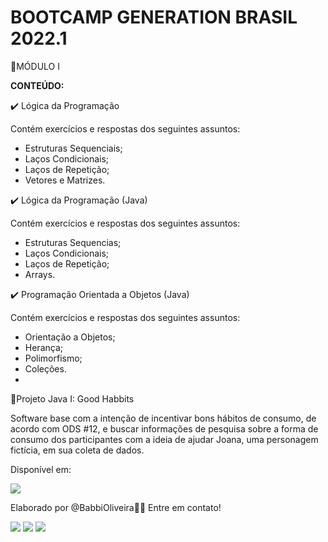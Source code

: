 # BOOTCAMP GENERATION BRASIL 2022.1

📁MÓDULO I

<b>CONTEÚDO:</b>

✔️ Lógica da Programação

Contém exercícios e respostas dos seguintes assuntos:

- Estruturas Sequenciais;
- Laços Condicionais;
- Laços de Repetição;
- Vetores e Matrizes.


✔️ Lógica da Programação (Java)

Contém exercícios e respostas dos seguintes assuntos:

- Estruturas Sequencias;
- Laços Condicionais;
- Laços de Repetição;
- Arrays.


✔️ Programação Orientada a Objetos (Java)

Contém exercícios e respostas dos seguintes assuntos:

- Orientação a Objetos;
- Herança;
- Polimorfismo;
- Coleções.
- 

🐇Projeto Java I: Good Habbits

Software base com a intenção de incentivar bons hábitos de consumo, de acordo com ODS #12, e buscar informações de pesquisa sobre a forma de consumo dos participantes com a ideia de ajudar Joana, uma personagem fictícia, em sua coleta de dados.

Disponível em: <div align="left">
<a href = "https://github.com/oliveirababbi/bons-habitos"><img src="https://img.shields.io/badge/GitHub-100000?style=for-the-badge&logo=github&logoColor=white" target="_blank"></a>
</div>

Elaborado por @BabbiOliveira🏳️‍🌈 
Entre em contato!
<div align="left">
  <a href="https://instagram.com/oliveirababbi" target="_blank"><img src="https://img.shields.io/badge/-Instagram-%23E4405F?style=for-the-badge&logo=instagram&logoColor=white" target="_blank"></a>
  <a href = "mailto:oliveirababbi@gmail.com"><img src="https://img.shields.io/badge/Gmail-D14836?style=for-the-badge&logo=gmail&logoColor=white" target="_blank"></a>
  <a href="https://www.linkedin.com/in/babboliveira" target="_blank"><img src="https://img.shields.io/badge/-LinkedIn-%230077B5?style=for-the-badge&logo=linkedin&logoColor=white" target="_blank"></a> 
</div>
